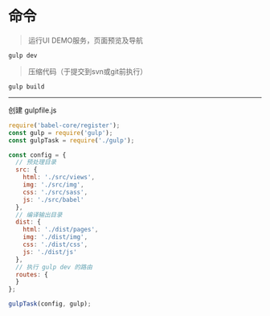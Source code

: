 # 命令


> 运行UI DEMO服务，页面预览及导航

```shell
gulp dev

```
> 压缩代码（于提交到svn或git前执行）

```shell
gulp build
```


---
创建 gulpfile.js

```javascript
require('babel-core/register');
const gulp = require('gulp');
const gulpTask = require('./gulp');

const config = {
  // 预处理目录
  src: {
    html: './src/views',
    img: './src/img',
    css: './src/sass',
    js: './src/babel'
  },
  // 编译输出目录
  dist: {
    html: './dist/pages',
    img: './dist/img',
    css: './dist/css',
    js: './dist/js'
  },
  // 执行 gulp dev 的路由
  routes: {
  }
};

gulpTask(config, gulp);

```
